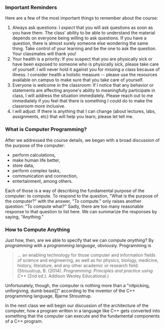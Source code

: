 
### Important Reminders

Here are a few of the most important things to remember about the course:

1. Always ask questions: I *expect* that you will ask questions as soon as you have them. The class' ability to be able to understand the material depends on everyone being willing to ask questions. If you have a question, there is almost surely someone else wondering the same thing. Take control of your learning and be the one to ask the question. Your classmates will thank you!
1. Your health is a priority: If you suspect that you are physically sick or have been exposed to someone who is physically sick, please take care of yourself. I will never hold it against you for missing a class because of illness. I consider health a holistic measure -- please use the resources available on campus to make sure that you take care of yourself.
1. Everyone is welcome in the classroom: If I notice that any behavior or statements are affecting anyone's ability to meaningfully participate in class, I will address the situation immediately. Please reach out to me immediately if you feel that there is something I could do to make the classroom more inclusive.
1. I will adjust: If there is anything that I can change (about lectures, labs, assignments, etc) that will help you learn, please let tell me.

### What is Computer Programming?

After we addressed the course details, we began with a broad discussion of the purpose of the computer: 

- perform calculations,
- make human life better,
- store data,
- perform complex tasks,
- communication and connection,
- entertainment, among others.

Each of those is a way of describing the fundamental purpose of the computer: to compute. To respond to the question, "What is the purpose of the computer?" with the answer, "To compute." only raises another question: "To compute what?" Sadly, there are too many reasonable response to that question to list here. We can summarize the responses by saying, "Anything."

### How to Compute Anything

Just how, then, are we able to specify that we can compute _anything_? By _programming_ with a _programming language_, obviously. Programming is 

> ... an enabling technology for those computer and information fields of science and engineering, as well as for physics, biology, medicine, history, literature, and any other academic or research field. (Stroustrup, B. (2014). _Programming: Principles and practice using C++_ (2nd ed.). Addison Wesley Educational.)

Unfortunately, though, the computer is nothing more than a "nitpicking, unforgiving, dumb beast[]" according to the inventor of the C++ programming language, Bjarne Stroustrup. 

In the next class we will begin our discussion of the architecture of the computer, how a program written in a language like C++ gets converted into something that the computer can execute and the fundamental components of a C++ program. 